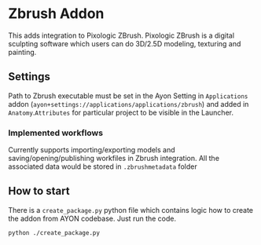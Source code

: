 # Zbrush Addon

This adds integration to Pixologic ZBrush. Pixologic ZBrush is a digital sculpting software which users can do 3D/2.5D modeling, texturing and painting.

## Settings
Path to Zbrush executable must be set in the Ayon Setting in `Applications` addon (`ayon+settings://applications/applications/zbrush`) and added in `Anatomy`.`Attributes` for particular project to be visible in the Launcher.

### Implemented workflows
Currently supports importing/exporting models and saving/opening/publishing workfiles in Zbrush integration. All the associated data would be stored in `.zbrushmetadata` folder

## How to start
There is a `create_package.py` python file which contains logic how to create the addon from AYON codebase. Just run the code.
```shell
python ./create_package.py


